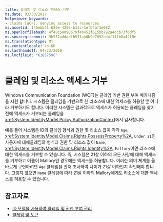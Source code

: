 ```yaml
---
title: 클레임 및 리소스 액세스 거부
ms.date: 03/30/2017
helpviewer_keywords:
- claims [WCF], denying access to resources
ms.assetid: 145ebb41-680e-4256-b14c-1efb4af1e982
ms.openlocfilehash: 4f48c59090579f4b451f615bb792a4dcb73f6df5
ms.sourcegitcommit: 9b552addadfb57fab0b9e7852ed4f1f1b8a42f8e
ms.translationtype: MT
ms.contentlocale: ko-KR
ms.lasthandoff: 04/23/2019
ms.locfileid: "61857598"
---
```

# <a name="claims-and-denying-access-to-resources"></a>클레임 및 리소스 액세스 거부
Windows Communication Foundation (WCF)는 클레임 기반 권한 부여 메커니즘을 지원 합니다. 시스템은 클레임을 기반으로 한 리소스에 대한 액세스를 허용할 뿐 아니라 거부하기도 합니다. 이러한 시스템은 결과적으로 액세스가 허용되는 클레임을 찾기 전에 액세스가 거부되는 클레임을 <xref:System.IdentityModel.Policy.AuthorizationContext>에서 검사합니다.  
  
 예를 들어 시스템은 ID의 클레임 형식과 권한 및 리소스 값이 각각 `Age`, <xref:System.IdentityModel.Claims.Rights.PossessProperty%2A>, `Under 21`인 사용자에 대해클레임의 형식과 권한 및 리소스 값이 `Name`, <xref:System.IdentityModel.Claims.Rights.Identity%2A>, `Mallory`이면 리소스에 대한 액세스를 거부할 수 있습니다. 즉, 시스템은 21살 이하의 모든 사람에 대해 액세스를 거부하고 이름이 Mallory인 경우에는 액세스를 허용합니다. 이러한 의미 체계를 올바르게 구현하려면 `Age` 클레임을 먼저 조사하여 나이가 21살 이하인지 확인해야 합니다. 그렇지 않으면 `Name` 클레임에 따라 21살 이하의 Mallory에게도 리소스에 대한 액세스를 허용할 수 있습니다.  
  
## <a name="see-also"></a>참고자료

- [ID 모델을 사용하여 클레임 및 권한 부여 관리](../../../../docs/framework/wcf/feature-details/managing-claims-and-authorization-with-the-identity-model.md)
- [클레임 및 토큰](../../../../docs/framework/wcf/feature-details/claims-and-tokens.md)
